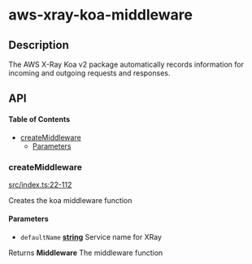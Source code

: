 # aws-xray-koa-middleware

## Description

The AWS X-Ray Koa v2 package automatically records information for incoming and outgoing requests and responses.

## API

<!-- Generated by documentation.js. Update this documentation by updating the source code. -->

#### Table of Contents

*   [createMiddleware](#createmiddleware)
    *   [Parameters](#parameters)

### createMiddleware

[src/index.ts:22-112](https://github.com/bbeesley/aws-xray-koa-middleware/blob/02275e2f8c139372de7d407ec490524c72dbe26f/src/index.ts#L22-L112 "Source code on GitHub")

Creates the koa middleware function

#### Parameters

*   `defaultName` **[string](https://developer.mozilla.org/docs/Web/JavaScript/Reference/Global_Objects/String)** Service name for XRay

Returns **Middleware** The middleware function
